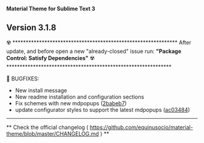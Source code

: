 #### Material Theme for Sublime Text 3

## Version 3.1.8

☢️ **************************************************************
    After update, and before open a new "already-closed" issue run:
    **"Package Control: Satisfy Dependencies"**
☢️ **************************************************************

📣 BUGFIXES:
  - New install message
  - New readme installation and configuration sections
  - Fix schemes with new mdpopups ([2babeb7](https://github.com/equinusocio/material-theme/commit/2babeb7))
  - update configurator styles to support the latest mdpopups ([ac03484](https://github.com/equinusocio/material-theme/commit/ac03484))


********************************************************************************

** Check the official changelog ( https://github.com/equinusocio/material-theme/blob/master/CHANGELOG.md  ) **
